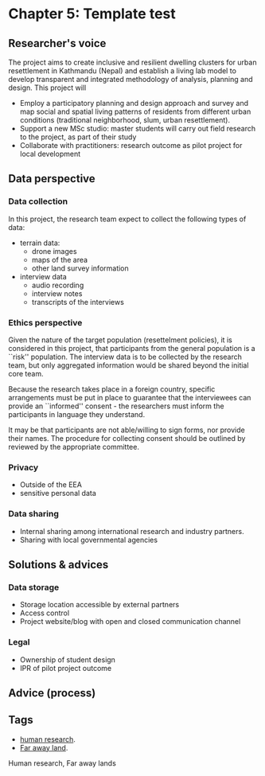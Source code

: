 # Chapter 5: Template test

## Researcher's voice

The project aims to create inclusive and resilient dwelling clusters for urban resettlement in Kathmandu (Nepal) and establish a living lab model to develop transparent and integrated methodology of analysis, planning and design. This project will 
- Employ a participatory planning and design approach and survey and map social and spatial living patterns of residents from different urban conditions (traditional neighborhood, slum, urban resettlement). 
- Support a new MSc studio: master students will carry out field research to the project, as part of their study
- Collaborate with practitioners: research outcome as pilot project for local development

## Data perspective


### Data collection

In this project, the research team expect to collect the following types of data: 
- terrain data: 
  - drone images
  - maps of the area
  - other land survey information
- interview data
  - audio recording
  - interview notes
  - transcripts of the interviews



### Ethics perspective

Given the nature of the target population (resettelment policies), it is considered in this project, that participants from the general population is a ``risk'' population. 
The interview data is to be collected by the research team, but only aggregated information would be shared beyond the initial core team. 

Because the research takes place in a foreign country, specific arrangements must be put in place to guarantee that the interviewees can provide an ``informed'' consent - the researchers must inform the participants in language they understand. 

It may be that participants are not able/willing to sign forms, nor provide their names. The procedure for collecting consent should be outlined by reviewed by the appropriate committee. 


### Privacy 

- Outside of the EEA 
- sensitive personal data 


### Data sharing
- Internal sharing among international research and industry partners. 
- Sharing with local governmental agencies

## Solutions & advices

### Data storage
- Storage location accessible by external partners
- Access control 
- Project website/blog with open and closed communication channel




### Legal 

- Ownership of student design
- IPR of pilot project outcome

## Advice (process)



## Tags 
- [human research](https://nzr.github.io/DS-BOK/search.html?q=human+research).
- [Far away land](https://nzr.github.io/DS-BOK/search.html?q=far+away+land).

Human research, Far away lands
